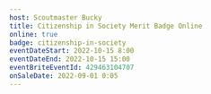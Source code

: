 ```yaml
---
host: Scoutmaster Bucky
title: Citizenship in Society Merit Badge Online
online: true
badge: citizenship-in-society
eventDateStart: 2022-10-15 8:00
eventDateEnd: 2022-10-15 15:00
eventBriteEventId: 429463104707
onSaleDate: 2022-09-01 0:05
---
```


